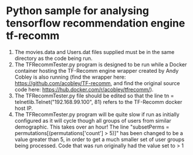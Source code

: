# Python sample for analysing tensorflow recommendation engine tf-recomm <br/>

1. The movies.data and Users.dat files supplied must be in the same directory as the code being run.
2. The TFRecommTester.py program is designed to be run while a Docker container hosting the TF-Recomm engine wrapper created by Andy Cobley is also running (find the wrapper here: https://github.com/acobley/TF-recomm, and find the original source code here: https://hub.docker.com/r/acobley/tfrecomm/).
3. The TFRecommTester.py file should be edited so that the line tn = telnetlib.Telnet("192.168.99.100", 81) refers to the TF-Recomm docker host IP.
4. The TFRecommTester.py program will be quite slow if run as initially configured as it will cycle though all groups of users from similar demographic. 
This takes over an hour! The line "subsetPerms = permutations[(permutations['count'] > 5)]" has been changed to be a
value greater than 5, in order to get a much smaller set of user groups being processed. Code that was run originally had the value set to > 1